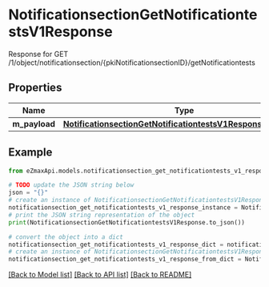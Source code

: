 # NotificationsectionGetNotificationtestsV1Response

Response for GET /1/object/notificationsection/{pkiNotificationsectionID}/getNotificationtests

## Properties

Name | Type | Description | Notes
------------ | ------------- | ------------- | -------------
**m_payload** | [**NotificationsectionGetNotificationtestsV1ResponseMPayload**](NotificationsectionGetNotificationtestsV1ResponseMPayload.md) |  | 

## Example

```python
from eZmaxApi.models.notificationsection_get_notificationtests_v1_response import NotificationsectionGetNotificationtestsV1Response

# TODO update the JSON string below
json = "{}"
# create an instance of NotificationsectionGetNotificationtestsV1Response from a JSON string
notificationsection_get_notificationtests_v1_response_instance = NotificationsectionGetNotificationtestsV1Response.from_json(json)
# print the JSON string representation of the object
print(NotificationsectionGetNotificationtestsV1Response.to_json())

# convert the object into a dict
notificationsection_get_notificationtests_v1_response_dict = notificationsection_get_notificationtests_v1_response_instance.to_dict()
# create an instance of NotificationsectionGetNotificationtestsV1Response from a dict
notificationsection_get_notificationtests_v1_response_from_dict = NotificationsectionGetNotificationtestsV1Response.from_dict(notificationsection_get_notificationtests_v1_response_dict)
```
[[Back to Model list]](../README.md#documentation-for-models) [[Back to API list]](../README.md#documentation-for-api-endpoints) [[Back to README]](../README.md)



